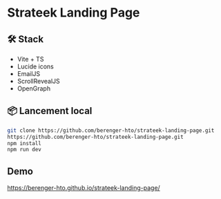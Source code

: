 # Strateek Landing Page

## 🛠️ Stack

- Vite + TS
- Lucide icons
- EmailJS
- ScrollRevealJS
- OpenGraph

## 📦 Lancement local

```bash
git clone https://github.com/berenger-hto/strateek-landing-page.git
https://github.com/berenger-hto/strateek-landing-page.git
npm install
npm run dev
```

## Demo
https://berenger-hto.github.io/strateek-landing-page/


